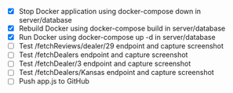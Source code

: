 - [x] Stop Docker application using docker-compose down in server/database
- [x] Rebuild Docker using docker-compose build in server/database
- [x] Run Docker using docker-compose up -d in server/database
- [ ] Test /fetchReviews/dealer/29 endpoint and capture screenshot
- [ ] Test /fetchDealers endpoint and capture screenshot
- [ ] Test /fetchDealer/3 endpoint and capture screenshot
- [ ] Test /fetchDealers/Kansas endpoint and capture screenshot
- [ ] Push app.js to GitHub

